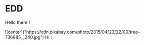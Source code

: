 # EDD

Hello there !
<link rel="stylesheet" type="text/css" media="all" href="style.css" />
![center]("https://cdn.pixabay.com/photo/2015/04/23/22/00/tree-736885__340.jpg") 
Hi !
